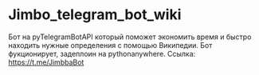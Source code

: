 # Jimbo_telegram_bot_wiki
Бот на pyTelegramBotAPI который поможет экономить время и быстро находить нужные определения с помощью Википедии. 
Бот фукционирует, задеплоин на pythonanywhere.
Ссылка: https://t.me/JimbbaBot
